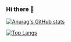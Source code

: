 ### Hi there 👋

[![Anurag's GitHub stats](https://github-readme-stats.vercel.app/api?username=jackboxx&theme=synthwave)](https://github.com/anuraghazra/github-readme-stats)

[![Top Langs](https://github-readme-stats.vercel.app/api/top-langs/?username=jackboxx&theme=synthwave)](https://github.com/anuraghazra/github-readme-stats)
